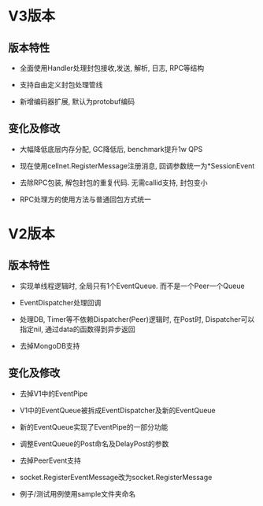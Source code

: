 # V3版本
## 版本特性

- 全面使用Handler处理封包接收,发送, 解析, 日志, RPC等结构

- 支持自由定义封包处理管线

- 新增编码器扩展, 默认为protobuf编码

## 变化及修改

- 大幅降低底层内存分配, GC降低后, benchmark提升1w QPS

- 现在使用cellnet.RegisterMessage注册消息, 回调参数统一为*SessionEvent

- 去除RPC包装, 解包封包的重复代码. 无需callid支持, 封包变小

- RPC处理方的使用方法与普通回包方式统一


# V2版本

## 版本特性

- 实现单线程逻辑时, 全局只有1个EventQueue. 而不是一个Peer一个Queue

- EventDispatcher处理回调

- 处理DB, Timer等不依赖Dispatcher(Peer)逻辑时, 在Post时, Dispatcher可以指定nil, 通过data的函数得到异步返回

- 去掉MongoDB支持


## 变化及修改

- 去掉V1中的EventPipe

- V1中的EventQueue被拆成EventDispatcher及新的EventQueue

- 新的EventQueue实现了EventPipe的一部分功能

- 调整EventQueue的Post命名及DelayPost的参数

- 去掉PeerEvent支持

- socket.RegisterEventMessage改为socket.RegisterMessage

- 例子/测试用例使用sample文件夹命名

